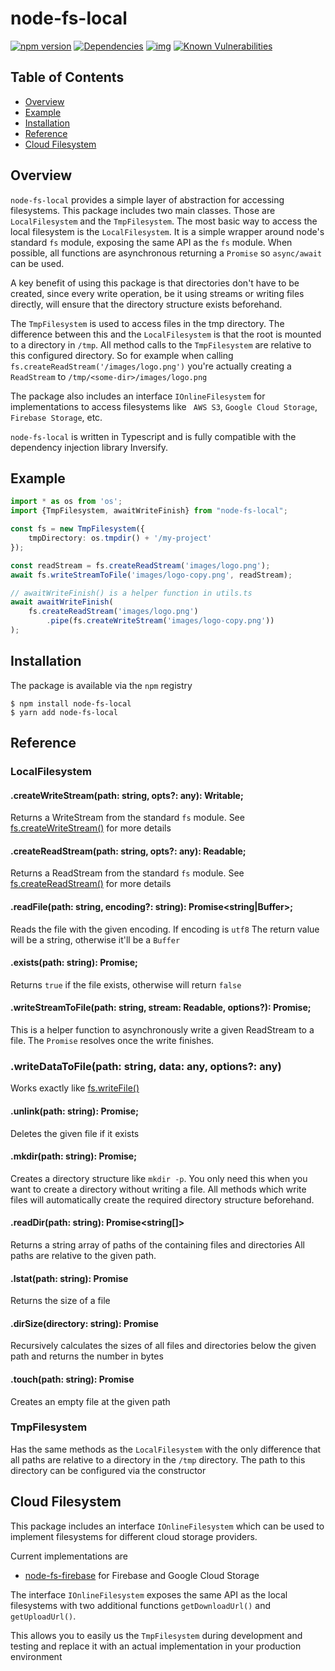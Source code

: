 # node-fs-local
[![npm version](https://badge.fury.io/js/node-fs-local.svg)](https://badge.fury.io/js/node-fs-local)
[![Dependencies](https://david-dm.org/freshfox/node-fs-local.svg)](https://david-dm.org/freshfox/node-fs-local#info=dependencies)
[![img](https://david-dm.org/freshfox/node-fs-local/dev-status.svg)](https://david-dm.org/freshfox/node-fs-local/#info=devDependencies)
[![Known Vulnerabilities](https://snyk.io/test/github/freshfox/node-fs-local/badge.svg)](https://snyk.io/test/github/freshfox/node-fs-local)

## Table of Contents

* [Overview](#overview)
* [Example](#example)
* [Installation](#installation)
* [Reference](#reference)
* [Cloud Filesystem](#cloud-filesystem)

## Overview
`node-fs-local` provides a simple layer of abstraction for accessing filesystems.
This package includes two main classes. Those are `LocalFilesystem` and
the `TmpFilesystem`. The most basic way to access the local filesystem is the `LocalFilesystem`.
It is a simple wrapper around node's standard `fs` module, exposing the same API
as the `fs` module. When possible, all functions are asynchronous returning a `Promise`
so `async/await` can be used.

A key benefit of using this package is that directories don't have to be created,
since every write operation, be it using streams or
writing files directly, will ensure that the directory structure exists beforehand.

The `TmpFilesystem` is used to access files in the tmp directory. The difference between
this and the `LocalFilesystem` is that the root is mounted to a directory in `/tmp`.
All method calls to the `TmpFilesystem` are relative to this configured directory.
So for example when calling `fs.createReadStream('/images/logo.png')`
you're actually creating a `ReadStream` to `/tmp/<some-dir>/images/logo.png`

The package also includes an interface `IOnlineFilesystem` for implementations to access filesystems like
` AWS S3`, `Google Cloud Storage`, `Firebase Storage`, etc.

`node-fs-local` is written in Typescript and is fully compatible with the dependency injection library Inversify.

## Example
```typescript
import * as os from 'os';
import {TmpFilesystem, awaitWriteFinish} from "node-fs-local";

const fs = new TmpFilesystem({
	tmpDirectory: os.tmpdir() + '/my-project'
});

const readStream = fs.createReadStream('images/logo.png');
await fs.writeStreamToFile('images/logo-copy.png', readStream);

// awaitWriteFinish() is a helper function in utils.ts
await awaitWriteFinish(
	fs.createReadStream('images/logo.png')
		.pipe(fs.createWriteStream('images/logo-copy.png'))
);
```
## Installation
The package is available via the `npm` registry

```
$ npm install node-fs-local
$ yarn add node-fs-local
```

## Reference

### LocalFilesystem

#### .createWriteStream(path: string, opts?: any): Writable;
Returns a WriteStream from the standard `fs` module.
See [fs.createWriteStream()](https://nodejs.org/api/fs.html#fs_fs_createwritestream_path_options)
for more details

#### .createReadStream(path: string, opts?: any): Readable;
Returns a ReadStream from the standard `fs` module.
See [fs.createReadStream()](https://nodejs.org/api/fs.html#fs_fs_createreadstream_path_options)
for more details

#### .readFile(path: string, encoding?: string): Promise<string|Buffer>;
Reads the file with the given encoding. If encoding is `utf8`
The return value will be a string, otherwise it'll be a `Buffer`

#### .exists(path: string): Promise<boolean>;
Returns `true` if the file exists, otherwise will return `false`

#### .writeStreamToFile(path: string, stream: Readable, options?): Promise<any>;
This is a helper function to asynchronously write a given ReadStream
to a file. The `Promise` resolves once the write finishes.

### .writeDataToFile(path: string, data: any, options?: any)
Works exactly like [fs.writeFile()](https://nodejs.org/api/fs.html#fs_fs_writefile_file_data_options_callback)

#### .unlink(path: string): Promise<any>;
Deletes the given file if it exists

#### .mkdir(path: string): Promise<void>;
Creates a directory structure like `mkdir -p`. You only need this
when you want to create a directory without writing a file. All methods
which write files will automatically create the required directory
structure beforehand.

#### .readDir(path: string): Promise<string[]>
Returns a string array of paths of the containing files and directories
All paths are relative to the given path.

#### .lstat(path: string): Promise<Stats>
Returns the size of a file

#### .dirSize(directory: string): Promise<number>
Recursively calculates the sizes of all files and directories below
the given path and returns the number in bytes

#### .touch(path: string): Promise<void>
Creates an empty file at the given path

### TmpFilesystem

Has the same methods as the `LocalFilesystem` with the only difference
that all paths are relative to a directory in the `/tmp` directory.
The path to this directory can be configured via the constructor

## Cloud Filesystem
This package includes an interface `IOnlineFilesystem` which can be used
to implement filesystems for different cloud storage providers.

Current implementations are
 - [node-fs-firebase](https://github.com/freshfox/node-fs-firebase) for Firebase and Google Cloud Storage

The interface `IOnlineFilesystem` exposes the same API as the local filesystems
with two additional functions `getDownloadUrl()` and `getUploadUrl()`.

This allows you to easily us the `TmpFilesystem` during development and testing
and replace it with an actual implementation in your production environment
